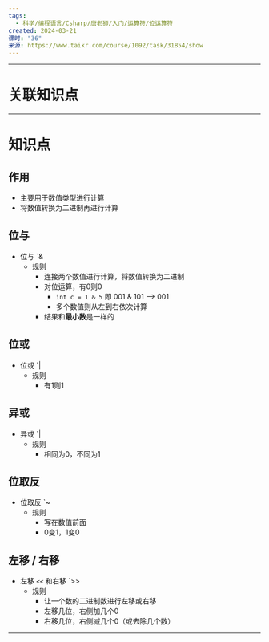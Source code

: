 ```yaml
---
tags:
  - 科学/编程语言/Csharp/唐老狮/入门/运算符/位运算符
created: 2024-03-21
课时: "36"
来源: https://www.taikr.com/course/1092/task/31854/show
---
```


---
# 关联知识点


---
# 知识点

## 作用

- 主要用于数值类型进行计算
- 将数值转换为二进制再进行计算
## 位与

- 位与 `&
	- 规则
		- 连接两个数值进行计算，将数值转换为二进制
		- 对位运算，有0则0
			- `int c = 1 & 5` 即 001 & 101 ——> 001 
			- 多个数值则从左到右依次计算
		- 结果和**最小数**是一样的
## 位或

- 位或 `|
	- 规则
		- 有1则1
## 异或 

- 异或 `|
	- 规则
		- 相同为0，不同为1
## 位取反

- 位取反 `~
	- 规则
		- 写在数值前面
		- 0变1，1变0
## 左移 / 右移
- 左移 `<<` 和右移 `>>
	- 规则
		- 让一个数的二进制数进行左移或右移
		- 左移几位，右侧加几个0
		- 右移几位，右侧减几个0（或去除几个数）

---


